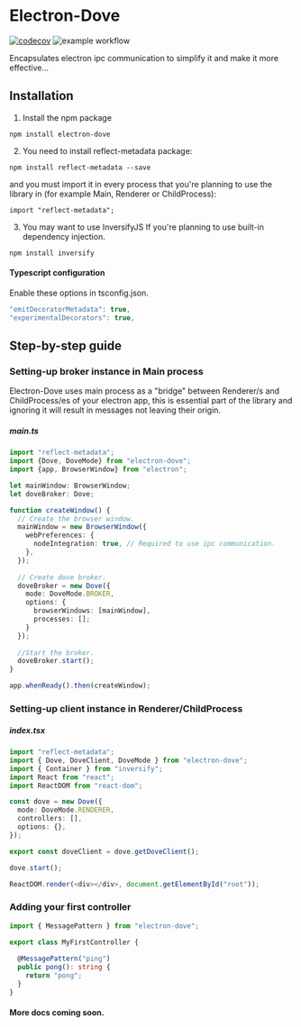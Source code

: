 # Electron-Dove
[![codecov](https://codecov.io/gh/abbl/electron-dove/branch/master/graph/badge.svg?token=FHETY9RA7I)](https://codecov.io/gh/abbl/electron-dove)
![example workflow](https://github.com/abbl/electron-dove/actions/workflows/automatic-unit-tests.yml/badge.svg)

Encapsulates electron ipc communication to simplify it and make it more effective...

## Installation

1. Install the npm package

```
npm install electron-dove
```

2. You need to install reflect-metadata package:

```
npm install reflect-metadata --save
```

and you must import it in every process that you're planning to use the library in (for example Main, Renderer or ChildProcess):

```
import "reflect-metadata";
```

3. You may want to use InversifyJS If you're planning to use built-in dependency injection.

```
npm install inversify
```

#### Typescript configuration

Enable these options in tsconfig.json.
```typescript
"emitDecoratorMetadata": true,
"experimentalDecorators": true,
```

## Step-by-step guide

### Setting-up broker instance in Main process

Electron-Dove uses main process as a "bridge" between Renderer/s and ChildProcess/es of your electron app, this is essential part of the library and ignoring it will result in messages not leaving their origin.

##### main.ts 
```typescript
import "reflect-metadata";
import {Dove, DoveMode} from "electron-dove";
import {app, BrowserWindow} from "electron";

let mainWindow: BrowserWindow;
let doveBroker: Dove;

function createWindow() {
  // Create the browser window.
  mainWindow = new BrowserWindow({
    webPreferences: {
      nodeIntegration: true, // Required to use ipc communication.
    },
  });
  
  // Create dove broker.
  doveBroker = new Dove({
    mode: DoveMode.BROKER,
    options: {
      browserWindows: [mainWindow],
      processes: []; 
    }
  });
  
  //Start the broker.
  doveBroker.start();
}

app.whenReady().then(createWindow);
```
### Setting-up client instance in Renderer/ChildProcess

##### index.tsx
```typescript
import "reflect-metadata";
import { Dove, DoveClient, DoveMode } from "electron-dove";
import { Container } from "inversify";
import React from "react";
import ReactDOM from "react-dom";

const dove = new Dove({
  mode: DoveMode.RENDERER,
  controllers: [],
  options: {},
});

export const doveClient = dove.getDoveClient();

dove.start();

ReactDOM.render(<div></div>, document.getElementById("root"));
```
### Adding your first controller

```typescript
import { MessagePattern } from "electron-dove";

export class MyFirstController {
  
  @MessagePattern("ping")
  public pong(): string {
    return "pong";
  }
}

```

#### More docs coming soon.
